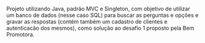 Projeto utilizando Java, padrão MVC e Singleton, com objetivo de utilizar um banco de dados (nesse caso SQL)
para buscar as perguntas e opções e gravar as respostas (contém também um cadastro de clientes e autenticacão dos mesmos), 
como solução ao desafio 1 proposto pela Bem Promotora.


